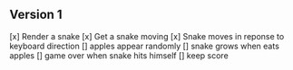 ## Version 1
[x] Render a snake
[x] Get a snake moving
[x] Snake moves in reponse to keyboard direction
[] apples appear randomly
[] snake grows when eats apples
[] game over when snake hits himself
[] keep score
